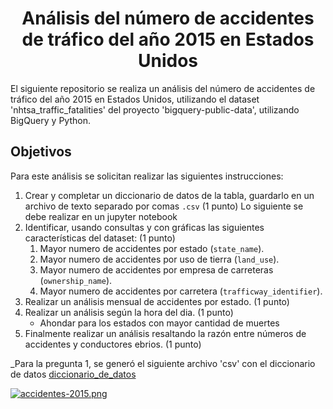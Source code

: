 <h1 align="center">  Análisis del número de accidentes de tráfico del año 2015 en Estados Unidos </h1>

El siguiente repositorio se realiza un análisis del número de accidentes de tráfico del año 2015 en Estados Unidos, utilizando el dataset 'nhtsa_traffic_fatalities' del proyecto 'bigquery-public-data', utilizando BigQuery y Python.


## Objetivos
Para este análisis se solicitan realizar las siguientes instrucciones:
1. Crear y completar un diccionario de datos de la tabla, guardarlo en un archivo de texto separado por comas `.csv` (1 punto)
Lo siguiente se debe realizar en un jupyter notebook
2. Identificar, usando consultas y con gráficas las siguientes características del dataset: (1 punto)
   1. Mayor numero de accidentes por estado (`state_name`).
   2. Mayor numero de accidentes por uso de tierra (`land_use`).
   3. Mayor numero de accidentes por empresa de carreteras (`ownership_name`).
   4. Mayor numero de accidentes por carretera (`trafficway_identifier`).
3. Realizar un análisis mensual de accidentes por estado. (1 punto)
4. Realizar un análisis según la hora del dia. (1 punto)
   - Ahondar para los estados con mayor cantidad de muertes
5. Finalmente realizar un análisis resaltando la razón entre números de accidentes y conductores ebrios. (1 punto)

_Para la pregunta 1, se generó el siguiente archivo 'csv' con el diccionario de datos
[diccionario_de_datos](diccionario_de_datos.csv)

[![accidentes-2015.png](https://i.postimg.cc/C1Bqk1YY/accidentes-2015.png)](https://postimg.cc/9R20jcrN)